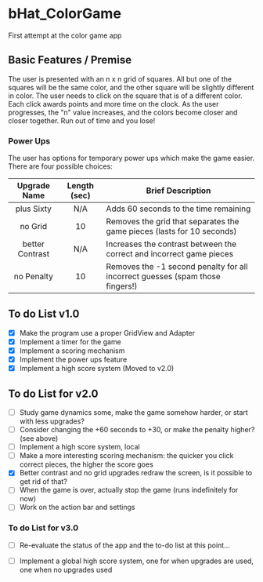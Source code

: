# bHat_ColorGame
First attempt at the color game app

## Basic Features / Premise

The user is presented with an n x n grid of squares. All but one of the squares will be the same color, and the other square will be slightly different in color. The user needs to click on the square that is of a different color. Each click awards points and more time on the clock. As the user progresses, the "n" value increases, and the colors become closer and closer together. Run out of time and you lose!

### Power Ups

The user has options for temporary power ups which make the game easier. There are four possible choices:

Upgrade Name | Length (sec) | Brief Description
:-----------:|:------------:| -----------------
plus Sixty | N/A | Adds 60 seconds to the time remaining
no Grid | 10 | Removes the grid that separates the game pieces (lasts for 10 seconds)
better Contrast | N/A | Increases the contrast between the correct and incorrect game pieces
no Penalty | 10 | Removes the -1 second penalty for all incorrect guesses (spam those fingers!)


## To do List v1.0

- [x] Make the program use a proper GridView and Adapter
- [x] Implement a timer for the game
- [x] Implement a scoring mechanism
- [x] Implement the power ups feature
- [x] Implement a high score system (Moved to v2.0)

## To do List for v2.0

- [ ] Study game dynamics some, make the game somehow harder, or start with less upgrades?
- [ ] Consider changing the +60 seconds to +30, or make the penalty higher? (see above)
- [ ] Implement a high score system, local
- [ ] Make a more interesting scoring mechanism: the quicker you click correct pieces, the higher the score goes
- [x] Better contrast and no grid upgrades redraw the screen, is it possible to get rid of that?
- [ ] When the game is over, actually stop the game (runs indefinitely for now)
- [ ] Work on the action bar and settings

### To do List for v3.0
    
- [ ] Re-evaluate the status of the app and the to-do list at this point...
- [ ] Implement a global high score system, one for when upgrades are used, one when no upgrades used
    

